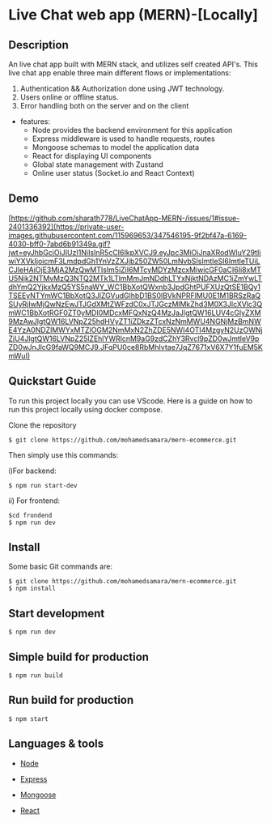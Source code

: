 
# Live Chat web app (MERN)-[Locally]

## Description
An live chat app built with MERN stack, and utilizes self created API's. This live chat app enable three main different flows or implementations:

1.  Authentication && Authorization done using JWT technology.
2. Users online or offline status.
3. Error handling both on the server and on the client


* features:
  * Node provides the backend environment for this application
  * Express middleware is used to handle requests, routes
  * Mongoose schemas to model the application data
  * React for displaying UI components
  * Global state management with Zustand
  * Online user status (Socket.io and React Context)

## Demo
[https://github.com/sharath778/LiveChatApp-MERN-/issues/1#issue-2401336392](https://private-user-images.githubusercontent.com/115969653/347546195-9f2bf47a-6169-4030-bff0-7abd6b91349a.gif?jwt=eyJhbGciOiJIUzI1NiIsInR5cCI6IkpXVCJ9.eyJpc3MiOiJnaXRodWIuY29tIiwiYXVkIjoicmF3LmdpdGh1YnVzZXJjb250ZW50LmNvbSIsImtleSI6ImtleTUiLCJleHAiOjE3MjA2MzQwMTIsIm5iZiI6MTcyMDYzMzcxMiwicGF0aCI6Ii8xMTU5Njk2NTMvMzQ3NTQ2MTk1LTlmMmJmNDdhLTYxNjktNDAzMC1iZmYwLTdhYmQ2YjkxMzQ5YS5naWY_WC1BbXotQWxnb3JpdGhtPUFXUzQtSE1BQy1TSEEyNTYmWC1BbXotQ3JlZGVudGlhbD1BS0lBVkNPRFlMU0E1M1BRSzRaQSUyRjIwMjQwNzEwJTJGdXMtZWFzdC0xJTJGczMlMkZhd3M0X3JlcXVlc3QmWC1BbXotRGF0ZT0yMDI0MDcxMFQxNzQ4MzJaJlgtQW16LUV4cGlyZXM9MzAwJlgtQW16LVNpZ25hdHVyZT1iZDkzZTcxNzNmMWU4NGNjMzBmNWE4YzA0NDZlMWYxMTZlOGM2NmMxN2ZhZDE5NWI4OTI4MzgyN2UzOWNjZjU4JlgtQW16LVNpZ25lZEhlYWRlcnM9aG9zdCZhY3Rvcl9pZD0wJmtleV9pZD0wJnJlcG9faWQ9MCJ9.JFqPU0ce8RbMhIvtae7JqZ7671xV6X7Y1fuEM5KmWuI)

## Quickstart Guide

To run this project locally you can use VScode. Here is a guide on how to run this project locally using docker compose.

Clone the repository
```
$ git clone https://github.com/mohamedsamara/mern-ecommerce.git
```

Then simply use this commands:

i)For backend:
```
$ npm run start-dev
```
ii) For frontend:
```
$cd frondend
$ npm run dev
```
## Install

Some basic Git commands are:

```
$ git clone https://github.com/mohamedsamara/mern-ecommerce.git
$ npm install
```
## Start development

```
$ npm run dev
```

## Simple build for production

```
$ npm run build
```

## Run build for production

```
$ npm start
```


## Languages & tools

- [Node](https://nodejs.org/en/)

- [Express](https://expressjs.com/)

- [Mongoose](https://mongoosejs.com/)

- [React](https://reactjs.org/)

